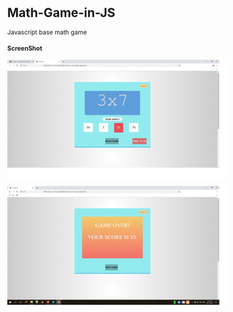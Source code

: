 # Math-Game-in-JS
Javascript base math game



#### ScreenShot

![screen shot](https://github.com/Niikpatil/Math-Game-in-JS/blob/master/Math_game.png)


![screen shot](https://github.com/Niikpatil/Math-Game-in-JS/blob/master/endGame.png)
